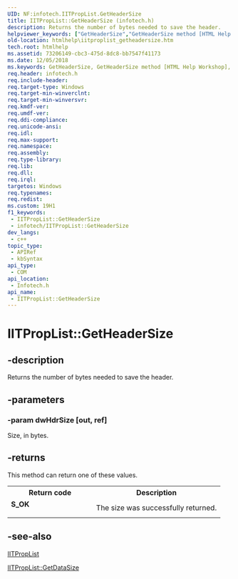 ```yaml
---
UID: NF:infotech.IITPropList.GetHeaderSize
title: IITPropList::GetHeaderSize (infotech.h)
description: Returns the number of bytes needed to save the header.
helpviewer_keywords: ["GetHeaderSize","GetHeaderSize method [HTML Help Workshop]","GetHeaderSize method [HTML Help Workshop]","IITPropList interface","IITPropList interface [HTML Help Workshop]","GetHeaderSize method","IITPropList.GetHeaderSize","IITPropList::GetHeaderSize","htmlhelp.iitproplist_getheadersize","infotech/IITPropList::GetHeaderSize"]
old-location: htmlhelp\iitproplist_getheadersize.htm
tech.root: htmlhelp
ms.assetid: 73206149-cbc3-475d-8dc8-bb7547f41173
ms.date: 12/05/2018
ms.keywords: GetHeaderSize, GetHeaderSize method [HTML Help Workshop], GetHeaderSize method [HTML Help Workshop],IITPropList interface, IITPropList interface [HTML Help Workshop],GetHeaderSize method, IITPropList.GetHeaderSize, IITPropList::GetHeaderSize, htmlhelp.iitproplist_getheadersize, infotech/IITPropList::GetHeaderSize
req.header: infotech.h
req.include-header: 
req.target-type: Windows
req.target-min-winverclnt: 
req.target-min-winversvr: 
req.kmdf-ver: 
req.umdf-ver: 
req.ddi-compliance: 
req.unicode-ansi: 
req.idl: 
req.max-support: 
req.namespace: 
req.assembly: 
req.type-library: 
req.lib: 
req.dll: 
req.irql: 
targetos: Windows
req.typenames: 
req.redist: 
ms.custom: 19H1
f1_keywords:
 - IITPropList::GetHeaderSize
 - infotech/IITPropList::GetHeaderSize
dev_langs:
 - c++
topic_type:
 - APIRef
 - kbSyntax
api_type:
 - COM
api_location:
 - Infotech.h
api_name:
 - IITPropList::GetHeaderSize
---
```


# IITPropList::GetHeaderSize


## -description

Returns the number of bytes needed to save the header.

## -parameters

### -param dwHdrSize [out, ref]

Size, in bytes.

## -returns

This method can return one of these values.

<table>
<tr>
<th>Return code</th>
<th>Description</th>
</tr>
<tr>
<td width="40%">
<dl>
<dt><b>S_OK</b></dt>
</dl>
</td>
<td width="60%">
The size was successfully returned. 

</td>
</tr>
</table>

## -see-also

<a href="/previous-versions/windows/desktop/api/infotech/nn-infotech-iitproplist">IITPropList</a>



<a href="/previous-versions/windows/desktop/api/infotech/nf-infotech-iitproplist-getdatasize">IITPropList::GetDataSize</a>

